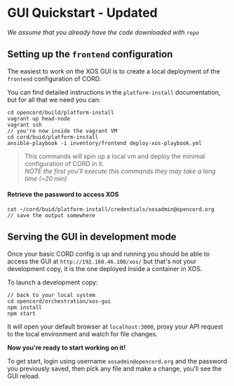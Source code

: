 # GUI Quickstart - Updated

_We assume that you already have the code downloaded with `repo`_

## Setting up the `frontend` configuration

The easiest to work on the XOS GUI is to create a local deployment of the `frontend` configuration of CORD.

You can find detailed instructions in the `platform-install` documentation, but for all that we need you can: 

```
cd opencord/build/platform-install
vagrant up head-node
vagrant ssh
// you're now inside the vagrant VM
cd cord/buid/platform-install
ansible-playbook -i inventory/frontend deploy-xos-playbook.yml
```


> This commands will spin up a local vm and deploy the minimal configuration of CORD in it. <br/>
> _NOTE the first you'll execute this commands they may take a long time (~20 min)_

#### Retrieve the password to access XOS
```
cat ~/cord/buid/platform-install/credentials/xosadmin@opencord.org
// save the output somewhere
```

## Serving the GUI in development mode

Once your basic CORD config is up and running you should be able to access the GUI at `http://192.168.46.100/xos/`
but that's not your development copy, it is the one deployed inside a container in XOS.

To launch a development copy:
```
// back to your local system
cd opencord/orchestration/xos-gui
npm install
npm start
```

It will open your default browser at `localhost:3000`, proxy your API request to the local environment and watch for file changes.

**Now you're ready to start working on it!**

To get start, login using username `xosadmin@opencord.org` and the password you previously saved,
then pick any file and make a change, you'll see the GUI reload.